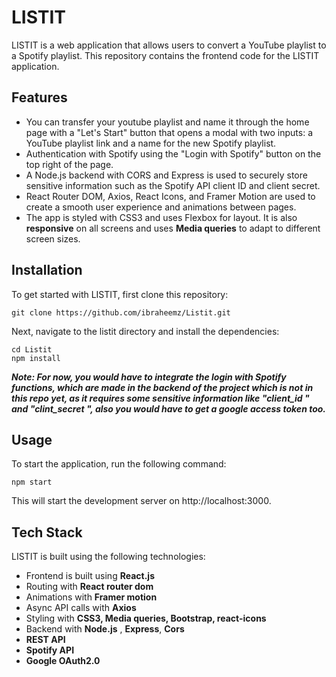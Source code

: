 # LISTIT
LISTIT is a web application that allows users to convert a YouTube playlist to a Spotify playlist.
This repository contains the frontend code for the LISTIT application.

## Features
+ You can transfer your youtube playlist and name it through the home page with a "Let's Start" button that opens a modal with two inputs: a YouTube playlist link and a name for the new Spotify playlist.
+ Authentication with Spotify using the "Login with Spotify" button on the top right of the page.
+ A Node.js backend with CORS and Express is used to securely store sensitive information such as the Spotify API client ID and client secret.
+ React Router DOM, Axios, React Icons, and Framer Motion are used to create a smooth user experience and animations between pages.
+ The app is styled with CSS3 and uses Flexbox for layout. It is also **responsive** on all screens and uses **Media queries** to adapt to different screen sizes.

## Installation
To get started with LISTIT, first clone this repository:

``` 
git clone https://github.com/ibraheemz/Listit.git
```

Next, navigate to the listit directory and install the dependencies:

```
cd Listit
npm install
```


***Note: For now, you would have to integrate the login with Spotify functions, which are made in the backend of the project which is not in this repo yet, as it requires some sensitive information like "client_id " and "clint_secret ", also you would have to get a google access token too.***


## Usage
To start the application, run the following command:

```
npm start
```
This will start the development server on http://localhost:3000.

## Tech Stack
LISTIT is built using the following technologies:

+ Frontend is built using **React.js**
+ Routing with **React router dom**
+ Animations with **Framer motion**
+ Async API calls with **Axios**
+ Styling with **CSS3, Media queries, Bootstrap, react-icons**
+ Backend with **Node.js** , **Express**, **Cors**
+ **REST API**
+ **Spotify API**
+ **Google OAuth2.0**
